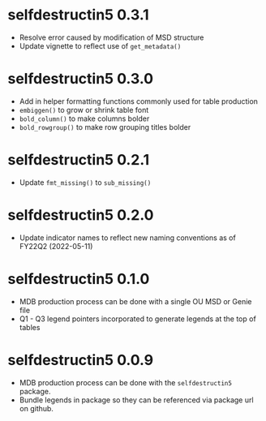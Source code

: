 # selfdestructin5 0.3.1
* Resolve error caused by modification of MSD structure
* Update vignette to reflect use of `get_metadata()`

# selfdestructin5 0.3.0
* Add in helper formatting functions commonly used for table production
* `embiggen()` to grow or shrink table font
* `bold_column()` to make columns bolder
* `bold_rowgroup()` to make row grouping titles bolder

# selfdestructin5 0.2.1
* Update `fmt_missing()` to `sub_missing()`

# selfdestructin5 0.2.0
* Update indicator names to reflect new naming conventions as of FY22Q2 (2022-05-11)

# selfdestructin5 0.1.0
* MDB production process can be done with a single OU MSD or Genie file
* Q1 - Q3 legend pointers incorporated to generate legends at the top of tables

# selfdestructin5 0.0.9

* MDB production process can be done with the `selfdestructin5` package.
* Bundle legends in package so they can be referenced via package url on github.
